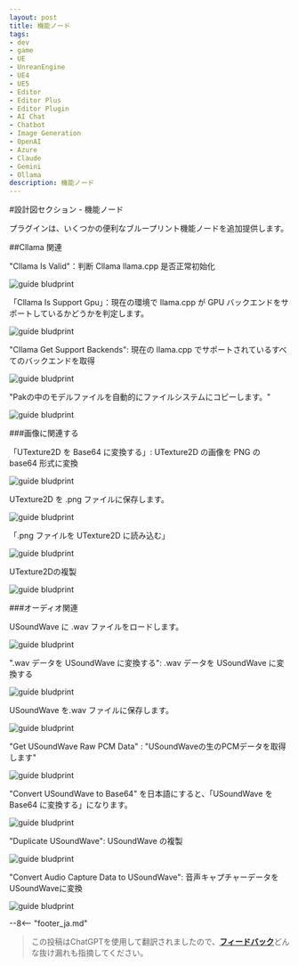 ```yaml
---
layout: post
title: 機能ノード
tags:
- dev
- game
- UE
- UnreanEngine
- UE4
- UE5
- Editor
- Editor Plus
- Editor Plugin
- AI Chat
- Chatbot
- Image Generation
- OpenAI
- Azure
- Claude
- Gemini
- Ollama
description: 機能ノード
---
```


<meta property="og:title" content="UE 插件 AIChatPlus 使用说明 - 蓝图篇 - 功能节点" />

#設計図セクション - 機能ノード

プラグインは、いくつかの便利なブループリント機能ノードを追加提供します。

##Cllama 関連

"Cllama Is Valid"：判断 Cllama llama.cpp 是否正常初始化

![guide bludprint](assets/img/2024-ue-aichatplus/guide_util_1.png)

「Cllama Is Support Gpu」：現在の環境で llama.cpp が GPU バックエンドをサポートしているかどうかを判定します。

![guide bludprint](assets/img/2024-ue-aichatplus/guide_util_2.png)

"Cllama Get Support Backends": 現在の llama.cpp でサポートされているすべてのバックエンドを取得


![guide bludprint](assets/img/2024-ue-aichatplus/guide_util_3.png)

"Pakの中のモデルファイルを自動的にファイルシステムにコピーします。"

![guide bludprint](assets/img/2024-ue-aichatplus/guide_util_4.png)

###画像に関連する

「UTexture2D を Base64 に変換する」: UTexture2D の画像を PNG の base64 形式に変換

![guide bludprint](assets/img/2024-ue-aichatplus/guide_util_5.png)

UTexture2D を .png ファイルに保存します。

![guide bludprint](assets/img/2024-ue-aichatplus/guide_util_6.png)

「.png ファイルを UTexture2D に読み込む」

![guide bludprint](assets/img/2024-ue-aichatplus/guide_util_7.png)

UTexture2Dの複製

![guide bludprint](assets/img/2024-ue-aichatplus/guide_util_8.png)

###オーディオ関連

USoundWave に .wav ファイルをロードします。

![guide bludprint](assets/img/2024-ue-aichatplus/guide_util_9.png)

".wav データを USoundWave に変換する": .wav データを USoundWave に変換する

![guide bludprint](assets/img/2024-ue-aichatplus/guide_util_10.png)

USoundWave を.wav ファイルに保存します。

![guide bludprint](assets/img/2024-ue-aichatplus/guide_util_11.png)

"Get USoundWave Raw PCM Data" : "USoundWaveの生のPCMデータを取得します"

![guide bludprint](assets/img/2024-ue-aichatplus/guide_util_12.png)

"Convert USoundWave to Base64" を日本語にすると、「USoundWave を Base64 に変換する」になります。

![guide bludprint](assets/img/2024-ue-aichatplus/guide_util_13.png)

"Duplicate USoundWave": USoundWave の複製

![guide bludprint](assets/img/2024-ue-aichatplus/guide_util_14.png)

"Convert Audio Capture Data to USoundWave": 音声キャプチャーデータをUSoundWaveに変換

![guide bludprint](assets/img/2024-ue-aichatplus/guide_util_15.png)

--8<-- "footer_ja.md"


> この投稿はChatGPTを使用して翻訳されましたので、[**フィードバック**](https://github.com/disenone/wiki_blog/issues/new)どんな抜け漏れも指摘してください。 
